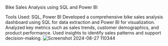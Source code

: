 Bike Sales Analysis using SQL and Power BI

Tools Used: SQL, Power BI
Developed a comprehensive bike sales analysis dashboard using SQL for data extraction and Power BI for visualization. Analyzed key metrics such as sales trends, customer demographics, and product performance. 
Used insights to identify sales patterns and support decision-making.
![Screenshot 2024-08-27 110344](https://github.com/user-attachments/assets/928f4400-a1e7-4ed4-a5e3-b592a9e91086)

